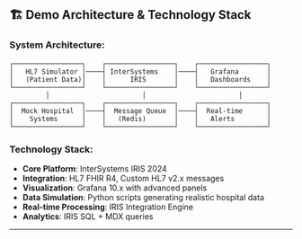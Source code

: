 ## 🏗️ Demo Architecture & Technology Stack

### **System Architecture:**
```
┌─────────────────┐    ┌─────────────────┐    ┌─────────────────┐
│   HL7 Simulator │────┤ InterSystems    │────┤   Grafana       │
│   (Patient Data)│    │      IRIS       │    │   Dashboards    │
└─────────────────┘    └─────────────────┘    └─────────────────┘
         │                       │                       │
┌─────────────────┐    ┌─────────────────┐    ┌─────────────────┐
│  Mock Hospital  │────┤  Message Queue  │────┤  Real-time      │
│    Systems      │    │   (Redis)       │    │   Alerts        │
└─────────────────┘    └─────────────────┘    └─────────────────┘
```

### **Technology Stack:**
- **Core Platform**: InterSystems IRIS 2024
- **Integration**: HL7 FHIR R4, Custom HL7 v2.x messages
- **Visualization**: Grafana 10.x with advanced panels
- **Data Simulation**: Python scripts generating realistic hospital data
- **Real-time Processing**: IRIS Integration Engine
- **Analytics**: IRIS SQL + MDX queries

---